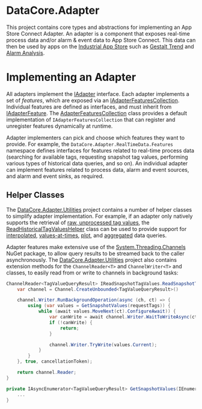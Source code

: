 ﻿# DataCore.Adapter

This project contains core types and abstractions for implementing an App Store Connect Adapter. An adapter is a component that exposes real-time process data and/or alarm & event data to App Store Connect. This data can then be used by apps on the [Industrial App Store](https://appstore.intelligentplant.com) such as [Gestalt Trend](https://appstore.intelligentplant.com/Home/AppProfile?appId=3fbd54df59964243aa9cf4b3f04823f6) and [Alarm Analysis](https://appstore.intelligentplant.com/Home/AppProfile?appId=d2322b59ff334c97b49760e40000d28e).


# Implementing an Adapter

All adapters implement the [IAdapter](./IAdapter.cs) interface. Each adapter implements a set of *features*, which are exposed via an [IAdapterFeaturesCollection](./IAdapterFeaturesCollection.cs). Individual features are defined as interfaces, and must inherit from [IAdapterFeature](./IAdapterFeature.cs). The [AdapterFeaturesCollection](./AdapterFeaturesCollection.cs) class provides a default implementation of `IAdapterFeaturesCollection` that can register and unregister features dynamically at runtime.

Adapter implementers can pick and choose which features they want to provide. For example, the `DataCore.Adapter.RealTimeData.Features` namespace defines interfaces for features related to real-time process data (searching for available tags, requesting snapshot tag values, performing various types of historical data queries, and so on). An individual adapter can implement features related to process data, alarm and event sources, and alarm and event sinks, as required.


## Helper Classes

The [DataCore.Adapter.Utilities](/src/DataCore.Adapter.Utilities) project contains a number of helper classes to simplify adapter implementation. For example, if an adapter only natively supports the retrieval of [raw, unprocessed tag values](./RealTimeData/Features/IReadRawTagValues.cs), the [ReadHistoricalTagValuesHelper](/src/DataCore.Adapter.Utilities/DataSource/Utilities/ReadHistoricalTagValuesHelper.cs) class can be used to provide support for [interpolated](./RealTimeData/Features/IReadInterpolatedTagValues.cs), [values-at-times](./RealTimeData/Features/IReadTagValuesAtTimes.cs), [plot](./RealTimeData/Features/IReadPlotTagValues.cs), and [aggregated](./RealTimeData/Features/IReadProcessedTagValues.cs) data queries.

Adapter features make extensive use of the [System.Threading.Channels](https://www.nuget.org/packages/System.Threading.Channels/) NuGet package, to allow query results to be streamed back to the caller asynchronously. The [DataCore.Adapter.Utilities](/src/DataCore.Adapter.Utilities) project also contains extension methods for the `ChannelReader<T>` and `ChannelWriter<T>` and classes, to easily read from or write to channels in background tasks:

```csharp
ChannelReader<TagValueQueryResult> IReadSnapshotTagValues.ReadSnapshotTagValues(IAdapterCallContext context, ReadSnapshotTagValuesRequest request, CancellationToken cancellationToken) {
    var channel = Channel.CreateUnbounded<TagValueQueryResult>()

    channel.Writer.RunBackgroundOperation(async (ch, ct) => {
        using (var values = GetSnapshotValues(requestTags)) {
            while (await values.MoveNext(ct).ConfigureAwait)) {
                var canWrite = await channel.Writer.WaitToWriteAsync(ct).ConfigureAwait(false);
                if (!canWrite) {
                    return;
                }

                channel.Writer.TryWrite(values.Current);
            }
        }
    }, true, cancellationToken);

    return channel.Reader;
}

private IAsyncEnumerator<TagValueQueryResult> GetSnapshotValues(IEnumerable<string> tags) {
    ...
}
```
